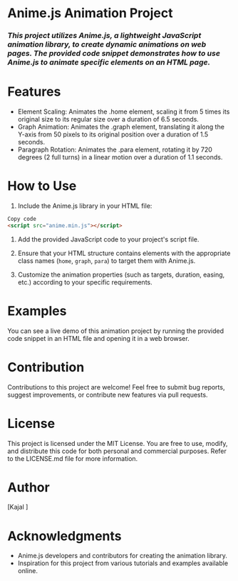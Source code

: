 # Anime.js Animation Project


### ***This project utilizes Anime.js, a lightweight JavaScript animation library, to create dynamic animations on web pages. The provided code snippet demonstrates how to use Anime.js to animate specific elements on an HTML page.***

 # Features
- Element Scaling: Animates the .home element, scaling it from 5 times its original size to its regular size over a duration of 6.5 seconds.
- Graph Animation: Animates the .graph element, translating it along the Y-axis from 50 pixels to its original position over a duration of 1.5 seconds.
-  Paragraph Rotation: Animates the .para element, rotating it by 720 degrees (2 full turns) in a linear motion over a duration of 1.1 seconds.
# How to Use
1. Include the Anime.js library in your HTML file:
```html
Copy code
<script src="anime.min.js"></script>
```
1. Add the provided JavaScript code to your project's script file.

2. Ensure that your HTML structure contains elements with the appropriate class names (`home`, `graph`, `para`) to target them with Anime.js.

3. Customize the animation properties (such as targets, duration, easing, etc.) according to your specific requirements.

# Examples
 You can see a live demo of this animation project by running the provided code snippet in an HTML file and opening it in a web browser.

# Contribution
Contributions to this project are welcome! Feel free to submit bug reports, suggest improvements, or contribute new features via pull requests.

# License
This project is licensed under the MIT License. You are free to use, modify, and distribute this code for both personal and commercial purposes. Refer to the LICENSE.md file for more information.

# Author
[Kajal ]

# Acknowledgments
- Anime.js developers and contributors for creating the animation library.
- Inspiration for this project from various tutorials and examples available online.



 
